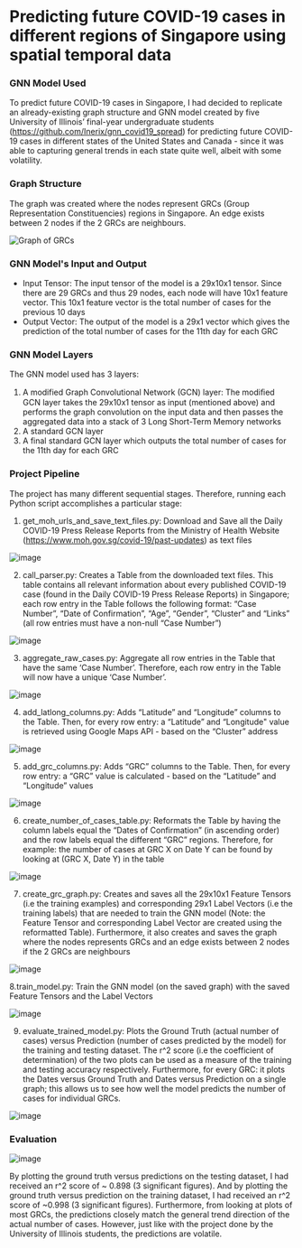 # Predicting future COVID-19 cases in different regions of Singapore using spatial temporal data

### GNN Model Used

To predict future COVID-19 cases in Singapore, I had decided to replicate an already-existing graph structure and GNN model created by five University of Illinois’ final-year undergraduate students (https://github.com/Inerix/gnn_covid19_spread) for predicting future COVID-19 cases in different states of the United States and Canada - since it was able to capturing general trends in each state quite well, albeit with some volatility. 

### Graph Structure

The graph was created where the nodes represent GRCs (Group Representation Constituencies) regions in Singapore. An edge exists between 2 nodes if the 2 GRCs are neighbours.

![Graph of GRCs](readme%20pictures/graph.png)

### GNN Model's Input and Output

* Input Tensor: The input tensor of the model is a 29x10x1 tensor. Since there are 29 GRCs and thus 29 nodes, each node will have 10x1 feature vector. This 10x1 feature vector is the total number of cases for the previous 10 days
* Output Vector: The output of the model is a 29x1 vector which gives the prediction of the total number of cases for the 11th day for each GRC

### GNN Model Layers

The GNN model used has 3 layers:
1. A modified Graph Convolutional Network (GCN) layer: The modiﬁed GCN layer takes the 29x10x1 tensor as input (mentioned above) and performs the graph convolution on the input data and then passes the aggregated data into a stack of 3 Long Short-Term Memory networks
2. A standard GCN layer
3. A final standard GCN layer which outputs the total number of cases for the 11th day for each GRC


### Project Pipeline

The project has many different sequential stages. Therefore, running each Python script accomplishes a particular stage:

1. get_moh_urls_and_save_text_files.py: Download and Save all the Daily COVID-19 Press Release Reports from the Ministry of Health Website (https://www.moh.gov.sg/covid-19/past-updates)  as text files

![image](readme%20pictures/1.png)

2. call_parser.py: Creates a Table from the downloaded text files. This table contains all relevant information about every published COVID-19 case (found in the Daily COVID-19 Press Release Reports) in Singapore; each row entry in the Table follows the following format: “Case Number”, “Date of Confirmation”, “Age”, “Gender”, “Cluster” and “Links” (all row entries must have a non-null “Case Number”)

![image](readme%20pictures/2.png)

3. aggregate_raw_cases.py: Aggregate all row entries in the Table that have the same ‘Case Number’. Therefore, each row entry in the Table will now have a unique ‘Case Number’.

![image](readme%20pictures/3.png)

4. add_latlong_columns.py: Adds “Latitude” and “Longitude” columns to the Table. Then, for every row entry: a “Latitude” and “Longitude" value is retrieved using Google Maps API - based on the “Cluster” address

![image](readme%20pictures/4.png)

5. add_grc_columns.py: Adds “GRC” columns to the Table. Then, for every row entry: a “GRC” value is calculated - based on the “Latitude” and “Longitude” values

![image](readme%20pictures/5.png)

6. create_number_of_cases_table.py: Reformats the Table by having the column labels equal the “Dates of Confirmation” (in ascending order) and the row labels equal the different “GRC” regions. Therefore, for example: the number of cases at GRC X on Date Y can be found by looking at (GRC X, Date Y) in the table

![image](readme%20pictures/6.png)

7. create_grc_graph.py: Creates and saves all the 29x10x1 Feature Tensors (i.e the training examples) and corresponding 29x1 Label Vectors (i.e the training labels) that are needed to train the GNN model (Note: the Feature Tensor and corresponding Label Vector are created using the reformatted Table). Furthermore, it also creates and saves the graph where the nodes represents GRCs and an edge exists between 2 nodes if the 2 GRCs are neighbours

![image](readme%20pictures/7.png)

8.train_model.py: Train the GNN model (on the saved graph) with the saved Feature Tensors and the Label Vectors

![image](readme%20pictures/8.png)

9. evaluate_trained_model.py: Plots the Ground Truth (actual number of cases) versus Prediction (number of cases predicted by the model) for the training and testing dataset. The r^2 score (i.e the coefficient of determination) of the two plots can be used as a measure of the training and testing accuracy respectively. Furthermore, for every GRC: it plots the Dates versus Ground Truth and Dates versus Prediction on a single graph; this allows us to see how well the model predicts the number of cases for individual GRCs.

![image](readme%20pictures/9.png)

### Evaluation

![image](readme%20pictures/train%20and%20test%20plot.png)

By plotting the ground truth versus predictions on the testing dataset, I had received an r^2 score of ~ 0.898 (3 significant figures). And by plotting the ground truth versus prediction on the training dataset, I had received an r^2 score of ~0.998 (3 significant figures). Furthermore, from looking at plots of most GRCs, the predictions closely match the general trend direction of the actual number of cases. However, just like with the project done by the University of Illinois students, the predictions are volatile.

